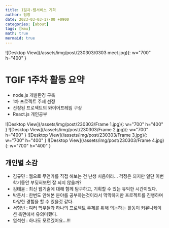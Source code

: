 ```yaml
---
title: 1일차-웹서비스 기획
author: 팀장
date: 2023-03-03-17-00 +0900
categories: [about]
tags: [kmu]
math: true
mermaid: true
---
```


![Desktop View](/assets/img/post/230303/0303 meet.jpg){: w="700" h="400" }

# TGIF 1주차 활동 요약

- node.js 개발환경 구축
- 1차 프로젝트 주제 선정
- 선정된 프로젝트의 와이어프레임 구상
- React.js 개인공부

![Desktop View](/assets/img/post/230303/Frame 1.jpg){: w="700" h="400" }
![Desktop View](/assets/img/post/230303/Frame 2.jpg){: w="700" h="400" }
![Desktop View](/assets/img/post/230303/Frame 3.jpg){: w="700" h="400" }
![Desktop View](/assets/img/post/230303/Frame 4.jpg){: w="700" h="400" }

## 개인별 소감

- 김규민 : 웹으로 무언가를 직접 해보는 건 난생 처음이라... 걱정은 되지만 일단 이번 학기동안 부딪혀보면 잘 되지 않을까?
- 김태윤 : 최신 웹기술에 대해 함께 탐구하고, 기획할 수 있는 유익한 시간이었다.
- 박준서 : 한번도 안해본 분야를 공부하는것이라서 막막하지만 프로젝트를 진행하며 다양한 경험을 할 수 있을것 같다.
- 서형빈 : 여러 학우들과 하나의 프로젝트 주제를 위해 의논하는 활동이 커뮤니케이션 측면에서 유의미했다.
- 엄석현 : 하나도 모르겠어요...!!!
